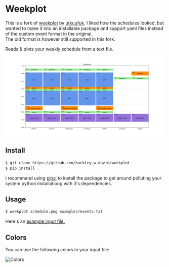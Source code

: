 # Weekplot
This is a fork of [weekplot](https://github.com/utkuufuk/weekplot) by [utkuufuk](https://github.com/utkuufuk).
I liked how the schedules looked, but wanted to make it into an installable package and support yaml files instead of the custom event format in the original.  
The old format is however still supported in this fork.

Reads & plots your weekly schedule from a text file.

![Schedule](examples/Schedule.png)

## Install
``` sh
$ git clone https://github.com/buckley-w-david/weekplot
$ pip install .
```

I recommend using [pipsi](https://github.com/mitsuhiko/pipsi) to install the package to get around polluting your system python installationg with it's dependencies.

## Usage
``` sh
$ weekplot schedule.png examples/events.txt
```

Here's an [example input file.](examples/events.txt)

## Colors
You can use the following colors in your input file:

![Colors](colors.webp)
